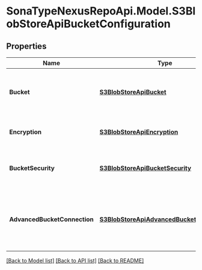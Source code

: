 # SonaTypeNexusRepoApi.Model.S3BlobStoreApiBucketConfiguration
## Properties

Name | Type | Description | Notes
------------ | ------------- | ------------- | -------------
**Bucket** | [**S3BlobStoreApiBucket**](S3BlobStoreApiBucket.md) | Details of the S3 bucket such as name and region | 
**Encryption** | [**S3BlobStoreApiEncryption**](S3BlobStoreApiEncryption.md) | The type of encryption to use if any | [optional] 
**BucketSecurity** | [**S3BlobStoreApiBucketSecurity**](S3BlobStoreApiBucketSecurity.md) | Security details for granting access the S3 API | [optional] 
**AdvancedBucketConnection** | [**S3BlobStoreApiAdvancedBucketConnection**](S3BlobStoreApiAdvancedBucketConnection.md) | A custom endpoint URL, signer type and whether path style access is enabled | [optional] 

[[Back to Model list]](../README.md#documentation-for-models) [[Back to API list]](../README.md#documentation-for-api-endpoints) [[Back to README]](../README.md)

